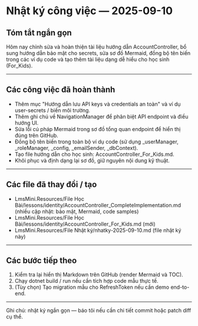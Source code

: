 ﻿# Nhật ký công việc — 2025-09-10

## Tóm tắt ngắn gọn

Hôm nay chỉnh sửa và hoàn thiện tài liệu hướng dẫn AccountController, bổ sung hướng dẫn bảo mật cho secrets, sửa sơ đồ Mermaid, đồng bộ tên biến trong các ví dụ code và tạo thêm tài liệu dạng dễ hiểu cho học sinh (For_Kids).

---

## Các công việc đã hoàn thành

- Thêm mục "Hướng dẫn lưu API keys và credentials an toàn" và ví dụ user-secrets / biến môi trường.
- Thêm ghi chú về NavigationManager để phân biệt API endpoint và điều hướng UI.
- Sửa lỗi cú pháp Mermaid trong sơ đồ tổng quan endpoint để hiển thị đúng trên GitHub.
- Đồng bộ tên biến trong toàn bộ ví dụ code (sử dụng _userManager, _roleManager, _config, _emailSender, _dbContext).
- Tạo file hướng dẫn cho học sinh: AccountController_For_Kids.md.
- Khôi phục và định dạng lại sơ đồ, giữ nguyên nội dung kỹ thuật.

---

## Các file đã thay đổi / tạo

- LmsMini.Resources/File Học Bài/lessons/identity/AccountController_CompleteImplementation.md (nhiều cập nhật: bảo mật, Mermaid, code samples)
- LmsMini.Resources/File Học Bài/lessons/identity/AccountController_For_Kids.md (mới)
- LmsMini.Resources/File Nhật ký/nhatky-2025-09-10.md (file nhật ký này)

---

## Các bước tiếp theo

1. Kiểm tra lại hiển thị Markdown trên GitHub (render Mermaid và TOC).
2. Chạy dotnet build / run nếu cần tích hợp code mẫu thực tế.
3. (Tùy chọn) Tạo migration mẫu cho RefreshToken nếu cần demo end-to-end.

---

Ghi chú: nhật ký ngắn gọn — báo tôi nếu cần chi tiết commit hoặc patch diff cụ thể.